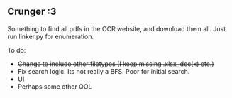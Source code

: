 Crunger :3
-------

Something to find all pdfs in the OCR website, and download them all. Just run linker.py for enumeration.

To do:

- ~~Change to include other filetypes (I keep missing .xlsx .doc(x) etc.)~~
- Fix search logic. Its not really a BFS. Poor for initial search.
- UI
- Perhaps some other QOL
